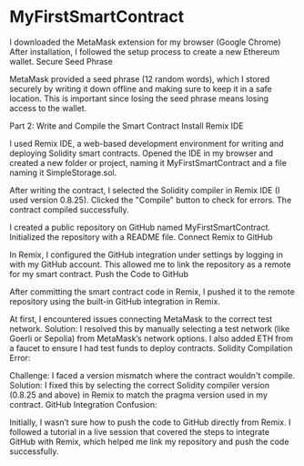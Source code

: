 # MyFirstSmartContract
I downloaded the MetaMask extension for my browser (Google Chrome)
After installation, I followed the setup process to create a new Ethereum wallet.
Secure Seed Phrase

MetaMask provided a seed phrase (12 random words), which I stored securely by writing it down offline and making sure to keep it in a safe location. This is important since losing the seed phrase means losing access to the wallet.

Part 2: Write and Compile the Smart Contract
Install Remix IDE

I used Remix IDE, a web-based development environment for writing and deploying Solidity smart contracts.
Opened the IDE in my browser and created a new folder or project, naming it MyFirstSmartContract and a file naming it SimpleStorage.sol.


After writing the contract, I selected the Solidity compiler in Remix IDE (I used version 0.8.25).
Clicked the "Compile" button to check for errors. The contract compiled successfully.

I created a public repository on GitHub named MyFirstSmartContract.
Initialized the repository with a README file.
Connect Remix to GitHub

In Remix, I configured the GitHub integration under settings by logging in with my GitHub account.
This allowed me to link the repository as a remote for my smart contract.
Push the Code to GitHub

After committing the smart contract code in Remix, I pushed it to the remote repository using the built-in GitHub integration in Remix.

 At first, I encountered issues connecting MetaMask to the correct test network.
Solution: I resolved this by manually selecting a test network (like Goerli or Sepolia) from MetaMask’s network options. I also added ETH from a faucet to ensure I had test funds to deploy contracts.
Solidity Compilation Error:

Challenge: I faced a version mismatch where the contract wouldn't compile.
Solution: I fixed this by selecting the correct Solidity compiler version (0.8.25 and above) in Remix to match the pragma version used in my contract.
GitHub Integration Confusion:

 Initially, I wasn’t sure how to push the code to GitHub directly from Remix.
I followed a tutorial in a live session that covered the steps to integrate GitHub with Remix, which helped me link my repository and push the code successfully.

